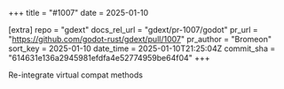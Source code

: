 +++
title = "#1007"
date = 2025-01-10

[extra]
repo = "gdext"
docs_rel_url = "gdext/pr-1007/godot"
pr_url = "https://github.com/godot-rust/gdext/pull/1007"
pr_author = "Bromeon"
sort_key = 2025-01-10
date_time = 2025-01-10T21:25:04Z
commit_sha = "614631e136a2945981efdfa4e52774959be64f04"
+++

Re-integrate virtual compat methods
